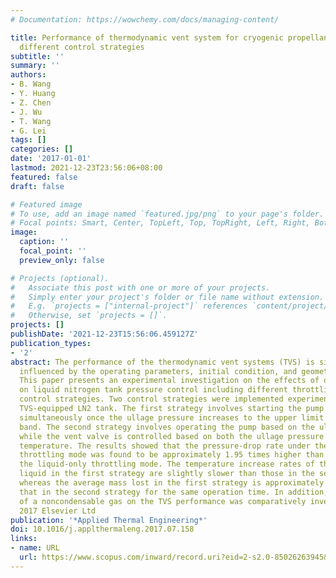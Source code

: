 ```yaml
---
# Documentation: https://wowchemy.com/docs/managing-content/

title: Performance of thermodynamic vent system for cryogenic propellant storage using
  different control strategies
subtitle: ''
summary: ''
authors:
- B. Wang
- Y. Huang
- Z. Chen
- J. Wu
- T. Wang
- G. Lei
tags: []
categories: []
date: '2017-01-01'
lastmod: 2021-12-23T23:56:06+08:00
featured: false
draft: false

# Featured image
# To use, add an image named `featured.jpg/png` to your page's folder.
# Focal points: Smart, Center, TopLeft, Top, TopRight, Left, Right, BottomLeft, Bottom, BottomRight.
image:
  caption: ''
  focal_point: ''
  preview_only: false

# Projects (optional).
#   Associate this post with one or more of your projects.
#   Simply enter your project's folder or file name without extension.
#   E.g. `projects = ["internal-project"]` references `content/project/deep-learning/index.md`.
#   Otherwise, set `projects = []`.
projects: []
publishDate: '2021-12-23T15:56:06.459127Z'
publication_types:
- '2'
abstract: The performance of the thermodynamic vent systems (TVS) is significantly
  influenced by the operating parameters, initial condition, and geometry of the tank.
  This paper presents an experimental investigation on the effects of operating parameters
  on liquid nitrogen tank pressure control including different throttling modes and
  control strategies. Two control strategies were implemented experimentally on a
  TVS-equipped LN2 tank. The first strategy involves starting the pump and vent valve
  simultaneously once the ullage pressure increases to the upper limit of the control
  band. The second strategy involves operating the pump based on the ullage pressure,
  while the vent valve is controlled based on both the ullage pressure and bulk-liquid
  temperature. The results showed that the pressure-drop rate under the gas–liquid
  throttling mode was found to be approximately 1.95 times higher than that under
  the liquid-only throttling mode. The temperature increase rates of the ullage and
  liquid in the first strategy are slightly slower than those in the second strategy,
  whereas the average mass lost in the first strategy is approximately 3.25 times
  that in the second strategy for the same operation time. In addition, the effect
  of a noncondensable gas on the TVS performance was comparatively investigated. ©
  2017 Elsevier Ltd
publication: '*Applied Thermal Engineering*'
doi: 10.1016/j.applthermaleng.2017.07.158
links:
- name: URL
  url: https://www.scopus.com/inward/record.uri?eid=2-s2.0-85026263945&doi=10.1016%2fj.applthermaleng.2017.07.158&partnerID=40&md5=f7b6344f5ed57af47f64d95383794333
---
```

